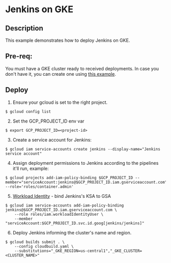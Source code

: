 # Jenkins on GKE

## Description

This example demonstrates how to deploy Jenkins on GKE.

## Pre-req:
You must have a GKE cluster ready to received deployments. In case you don't have it, you can create one using [this example](https://github.com/sylvioneto/terraform_gcp/tree/master/gke).


## Deploy
1. Ensure your gcloud is set to the right project.
````
$ gcloud config list
````

2. Set the GCP_PROJECT_ID env var
````
$ export GCP_PROJECT_ID=<project-id>
````

3. Create a service account for Jenkins:
````
$ gcloud iam service-accounts create jenkins --display-name="Jenkins service account"
````

4. Assign deployment permissions to Jenkins according to the pipelines it'll run, example:
````
$ gcloud projects add-iam-policy-binding $GCP_PROJECT_ID --member="serviceAccount:jenkins@$GCP_PROJECT_ID.iam.gserviceaccount.com" --role='roles/container.admin'
````

5. [Workload Identity](https://cloud.google.com/kubernetes-engine/docs/how-to/workload-identity) - bind Jenkins's KSA to GSA
```
$ gcloud iam service-accounts add-iam-policy-binding jenkins@$GCP_PROJECT_ID.iam.gserviceaccount.com \
    --role roles/iam.workloadIdentityUser \
    --member "serviceAccount:$GCP_PROJECT_ID.svc.id.goog[jenkins/jenkins]"
```

6. Deploy Jenkins informing the cluster's name and region.
```
$ gcloud builds submit . \
    --config cloudbuild.yaml \
    --substitutions="_GKE_REGION=us-central1","_GKE_CLUSTER=<CLUSTER_NAME>"
```
